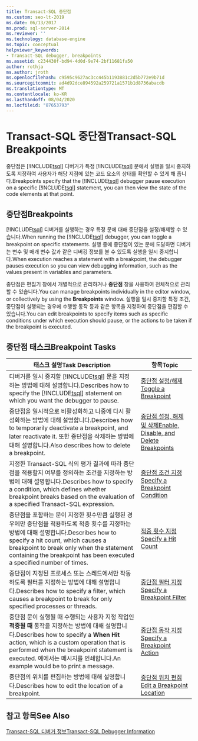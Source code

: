 ```yaml
---
title: Transact-SQL 중단점
ms.custom: seo-lt-2019
ms.date: 06/13/2017
ms.prod: sql-server-2014
ms.reviewer: ''
ms.technology: database-engine
ms.topic: conceptual
helpviewer_keywords:
- Transact-SQL debugger, breakpoints
ms.assetid: c234430f-bd94-4d0d-9e74-2bf11681fa50
author: rothja
ms.author: jroth
ms.openlocfilehash: c9595c9627ac3cc445b1193881c2d5b772e9b71d
ms.sourcegitcommit: ad4d92dce894592a259721a1571b1d8736abacdb
ms.translationtype: MT
ms.contentlocale: ko-KR
ms.lasthandoff: 08/04/2020
ms.locfileid: "87653793"
---
```

# <a name="transact-sql-breakpoints"></a><span data-ttu-id="3c7f3-102">Transact-SQL 중단점</span><span class="sxs-lookup"><span data-stu-id="3c7f3-102">Transact-SQL Breakpoints</span></span>
  <span data-ttu-id="3c7f3-103">중단점은 [!INCLUDE[tsql](../../includes/tsql-md.md)] 디버거가 특정 [!INCLUDE[tsql](../../includes/tsql-md.md)] 문에서 실행을 일시 중지하도록 지정하여 사용자가 해당 지점에 있는 코드 요소의 상태를 확인할 수 있게 해 줍니다.</span><span class="sxs-lookup"><span data-stu-id="3c7f3-103">Breakpoints specify that the [!INCLUDE[tsql](../../includes/tsql-md.md)] debugger pause execution on a specific [!INCLUDE[tsql](../../includes/tsql-md.md)] statement, you can then view the state of the code elements at that point.</span></span>  
  
## <a name="breakpoints"></a><span data-ttu-id="3c7f3-104">중단점</span><span class="sxs-lookup"><span data-stu-id="3c7f3-104">Breakpoints</span></span>  
 <span data-ttu-id="3c7f3-105">[!INCLUDE[tsql](../../includes/tsql-md.md)] 디버거를 실행하는 경우 특정 문에 대해 중단점을 설정/해제할 수 있습니다.</span><span class="sxs-lookup"><span data-stu-id="3c7f3-105">When running the [!INCLUDE[tsql](../../includes/tsql-md.md)] debugger, you can toggle a breakpoint on specific statements.</span></span> <span data-ttu-id="3c7f3-106">실행 중에 중단점이 있는 문에 도달하면 디버거는 변수 및 매개 변수 값과 같은 디버깅 정보를 볼 수 있도록 실행을 일시 중지합니다.</span><span class="sxs-lookup"><span data-stu-id="3c7f3-106">When execution reaches a statement with a breakpoint, the debugger pauses execution so you can view debugging information, such as the values present in variables and parameters.</span></span>  
  
 <span data-ttu-id="3c7f3-107">중단점은 편집기 창에서 개별적으로 관리하거나 **중단점** 창을 사용하여 전체적으로 관리할 수 있습니다.</span><span class="sxs-lookup"><span data-stu-id="3c7f3-107">You can manage breakpoints individually in the editor window, or collectively by using the **Breakpoints** window.</span></span> <span data-ttu-id="3c7f3-108">실행을 일시 중지할 특정 조건, 중단점이 실행되는 경우에 수행할 동작 등과 같은 항목을 지정하여 중단점을 편집할 수 있습니다.</span><span class="sxs-lookup"><span data-stu-id="3c7f3-108">You can edit breakpoints to specify items such as specific conditions under which execution should pause, or the actions to be taken if the breakpoint is executed.</span></span>  
  
## <a name="breakpoint-tasks"></a><span data-ttu-id="3c7f3-109">중단점 태스크</span><span class="sxs-lookup"><span data-stu-id="3c7f3-109">Breakpoint Tasks</span></span>  
  
|<span data-ttu-id="3c7f3-110">태스크 설명</span><span class="sxs-lookup"><span data-stu-id="3c7f3-110">Task Description</span></span>|<span data-ttu-id="3c7f3-111">항목</span><span class="sxs-lookup"><span data-stu-id="3c7f3-111">Topic</span></span>|  
|----------------------|-----------|  
|<span data-ttu-id="3c7f3-112">디버거를 일시 중지할 [!INCLUDE[tsql](../../includes/tsql-md.md)] 문을 지정하는 방법에 대해 설명합니다.</span><span class="sxs-lookup"><span data-stu-id="3c7f3-112">Describes how to specify the [!INCLUDE[tsql](../../includes/tsql-md.md)] statement on which you want the debugger to pause.</span></span>|[<span data-ttu-id="3c7f3-113">중단점 설정/해제</span><span class="sxs-lookup"><span data-stu-id="3c7f3-113">Toggle a Breakpoint</span></span>](../spatial/point.md)|  
|<span data-ttu-id="3c7f3-114">중단점을 일시적으로 비활성화하고 나중에 다시 활성화하는 방법에 대해 설명합니다.</span><span class="sxs-lookup"><span data-stu-id="3c7f3-114">Describes how to temporarily deactivate a breakpoint, and later reactivate it.</span></span> <span data-ttu-id="3c7f3-115">또한 중단점을 삭제하는 방법에 대해 설명합니다.</span><span class="sxs-lookup"><span data-stu-id="3c7f3-115">Also describes how to delete a breakpoint.</span></span>|[<span data-ttu-id="3c7f3-116">중단점 설정, 해제 및 삭제</span><span class="sxs-lookup"><span data-stu-id="3c7f3-116">Enable, Disable, and Delete Breakpoints</span></span>](enable-disable-and-delete-breakpoints.md)|  
|<span data-ttu-id="3c7f3-117">지정한 Transact-SQL 식의 평가 결과에 따라 중단점을 적용할지 여부를 정의하는 조건을 지정하는 방법에 대해 설명합니다.</span><span class="sxs-lookup"><span data-stu-id="3c7f3-117">Describes how to specify a condition, which defines whether breakpoint breaks based on the evaluation of a specified Transact-SQL expression.</span></span>|[<span data-ttu-id="3c7f3-118">중단점 조건 지정</span><span class="sxs-lookup"><span data-stu-id="3c7f3-118">Specify a Breakpoint Condition</span></span>](specify-a-breakpoint-condition.md)|  
|<span data-ttu-id="3c7f3-119">중단점을 포함하는 문이 지정한 횟수만큼 실행된 경우에만 중단점을 적용하도록 적중 횟수를 지정하는 방법에 대해 설명합니다.</span><span class="sxs-lookup"><span data-stu-id="3c7f3-119">Describes how to specify a hit count, which causes a breakpoint to break only when the statement containing the breakpoint has been executed a specified number of times.</span></span>|[<span data-ttu-id="3c7f3-120">적중 횟수 지정</span><span class="sxs-lookup"><span data-stu-id="3c7f3-120">Specify a Hit Count</span></span>](specify-a-hit-count.md)|  
|<span data-ttu-id="3c7f3-121">중단점이 지정된 프로세스 또는 스레드에서만 작동하도록 필터를 지정하는 방법에 대해 설명합니다.</span><span class="sxs-lookup"><span data-stu-id="3c7f3-121">Describes how to specify a filter, which causes a breakpoint to break for only specified processes or threads.</span></span>|[<span data-ttu-id="3c7f3-122">중단점 필터 지정</span><span class="sxs-lookup"><span data-stu-id="3c7f3-122">Specify a Breakpoint Filter</span></span>](specify-a-breakpoint-filter.md)|  
|<span data-ttu-id="3c7f3-123">중단점 문이 실행될 때 수행되는 사용자 지정 작업인 **적중될 때** 동작을 지정하는 방법에 대해 설명합니다.</span><span class="sxs-lookup"><span data-stu-id="3c7f3-123">Describes how to specify a **When Hit** action, which is a custom operation that is performed when the breakpoint statement is executed.</span></span> <span data-ttu-id="3c7f3-124">예에서는 메시지를 인쇄합니다.</span><span class="sxs-lookup"><span data-stu-id="3c7f3-124">An example would be to print a message.</span></span>|[<span data-ttu-id="3c7f3-125">중단점 동작 지정</span><span class="sxs-lookup"><span data-stu-id="3c7f3-125">Specify a Breakpoint Action</span></span>](specify-a-breakpoint-action.md)|  
|<span data-ttu-id="3c7f3-126">중단점의 위치를 편집하는 방법에 대해 설명합니다.</span><span class="sxs-lookup"><span data-stu-id="3c7f3-126">Describes how to edit the location of a breakpoint.</span></span>|[<span data-ttu-id="3c7f3-127">중단점 위치 편집</span><span class="sxs-lookup"><span data-stu-id="3c7f3-127">Edit a Breakpoint Location</span></span>](edit-a-breakpoint-location.md)|  
  
## <a name="see-also"></a><span data-ttu-id="3c7f3-128">참고 항목</span><span class="sxs-lookup"><span data-stu-id="3c7f3-128">See Also</span></span>  
 [<span data-ttu-id="3c7f3-129">Transact-SQL 디버거 정보</span><span class="sxs-lookup"><span data-stu-id="3c7f3-129">Transact-SQL Debugger Information</span></span>](transact-sql-debugger-information.md)  
  
  
